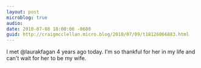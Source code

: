 ```yaml
---
layout: post
microblog: true
audio: 
date: 2010-07-08 18:00:00 -0600
guid: http://craigmcclellan.micro.blog/2010/07/09/t18126066883.html
---
```

I met @laurakfagan 4 years ago today. I'm so thankful for her in my life and can't wait for her to be my wife.
